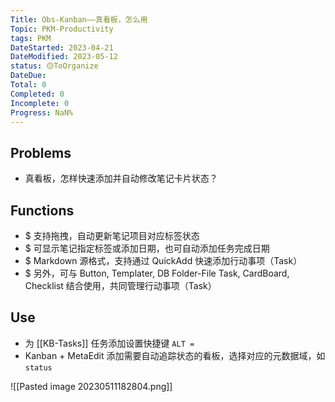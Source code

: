 ```yaml
---
Title: Obs-Kanban——真看板，怎么用
Topic: PKM-Productivity
tags: PKM
DateStarted: 2023-04-21
DateModified: 2023-05-12
status: 🟡ToOrganize
DateDue:
Total: 0
Completed: 0
Incomplete: 0
Progress: NaN%
---
```

## Problems
- 真看板，怎样快速添加并自动修改笔记卡片状态？
## Functions
- $ 支持拖拽，自动更新笔记项目对应标签状态
- $ 可显示笔记指定标签或添加日期，也可自动添加任务完成日期
- $ Markdown 源格式，支持通过 QuickAdd 快速添加行动事项（Task）
- $ 另外，可与 Button, Templater, DB Folder-File Task, CardBoard, Checklist 结合使用，共同管理行动事项（Task）
## Use
- 为 [[KB-Tasks]] 任务添加设置快捷键 `ALT =`
- Kanban + MetaEdit 添加需要自动追踪状态的看板，选择对应的元数据域，如 `status`


![[Pasted image 20230511182804.png]]
